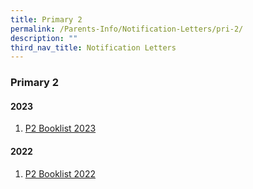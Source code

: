 ```yaml
---
title: Primary 2
permalink: /Parents-Info/Notification-Letters/pri-2/
description: ""
third_nav_title: Notification Letters
---
```

### Primary 2

#### 2023
1. [P2 Booklist 2023](/files/2023/P2%202023%20BOOKLIST.pdf)

#### 2022
1. [P2 Booklist 2022](/files/P2%20Booklist%202022.pdf)

